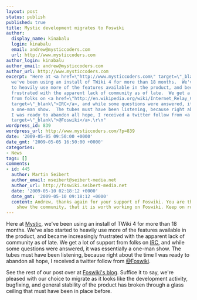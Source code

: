 ```yaml
---
layout: post
status: publish
published: true
title: Mystic development migrates to Foswiki
author:
  display_name: kinabalu
  login: kinabalu
  email: andrew@mysticcoders.com
  url: http://www.mysticcoders.com
author_login: kinabalu
author_email: andrew@mysticcoders.com
author_url: http://www.mysticcoders.com
excerpt: "Here at <a href=\"http://www.mysticcoders.com\" target=\"_blank\">Mystic</a>,
  we've been using an install of TWiki 4 for more than 18 months.  We've also started
  to heavily use more of the features available in the product, and became increasingly
  frustrated with the apparent lack of community as of late.  We get a lot of support
  from folks on <a href=\"http://en.wikipedia.org/wiki/Internet_Relay_Chat\"
  target=\"_blank\">IRC</a>, and while some questions were answered, it was essentially
  a one-man show.  The tubes must have been listening, because right about the time
  I was ready to abandon all hope, I received a twitter follow from <a href=\"http://twitter.com/Foswiki\"
  target=\"_blank\">@Foswiki</a>.\r\n"
wordpress_id: 839
wordpress_url: http://www.mysticcoders.com/?p=839
date: '2009-05-05 09:50:00 +0000'
date_gmt: '2009-05-05 16:50:00 +0000'
categories:
- News
tags: []
comments:
- id: 445
  author: Martin Seibert
  author_email: mseibert@seibert-media.net
  author_url: http://foswiki.seibert-media.net
  date: '2009-05-10 02:18:12 +0000'
  date_gmt: '2009-05-10 09:18:12 +0000'
  content: Andrew, thanks again for your support of Foswiki. You are the guys, that
    show the community, that it is worth working on Foswiki. Keep on rocking!
---
```

Here at <a href="http://www.mysticcoders.com" target="_blank">Mystic</a>, we've been using an install of TWiki 4 for more than 18 months.  We've also started to heavily use more of the features available in the product, and became increasingly frustrated with the apparent lack of community as of late.  We get a lot of support from folks on <a href="http://en.wikipedia.org/wiki/Internet_Relay_Chat" target="_blank">IRC</a>, and while some questions were answered, it was essentially a one-man show.  The tubes must have been listening, because right about the time I was ready to abandon all hope, I received a twitter follow from <a href="http://twitter.com/Foswiki" target="_blank">@Foswiki</a>.<br />
<a id="more"></a><a id="more-839"></a>

See the rest of our post over at <a href="http://blog.foswiki.org/2009/05/mystic-development-migrates-to-foswiki/" target="_blank">Foswiki's blog</a>.  Suffice it to say, we're pleased with our choice to migrate as it looks like the development activity, bugfixing, and general stability of the product has broken through a glass ceiling that must have been in place before.

